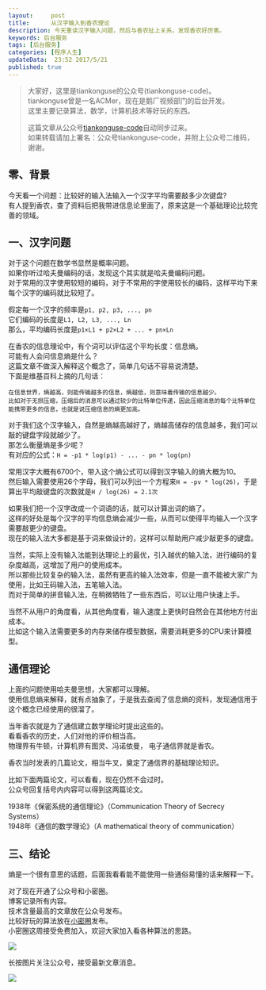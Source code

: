 ```yaml
---  
layout:     post  
title:      从汉字输入到香农理论
description: 今天重读汉字输入问题，然后与香农扯上关系，发现香农好厉害。  
keywords: 后台服务  
tags: [后台服务]  
categories: [程序人生]  
updateData:  23:52 2017/5/21
published: true  
---  
```

  
  
>   
> 大家好，这里是tiankonguse的公众号(tiankonguse-code)。    
> tiankonguse曾是一名ACMer，现在是鹅厂视频部门的后台开发。    
> 这里主要记录算法，数学，计算机技术等好玩的东西。   
>      
> 这篇文章从公众号[tiankonguse-code](http://mp.weixin.qq.com/s/kjuZuB6l80e49rP_cJEr_g)自动同步过来。    
> 如果转载请加上署名：公众号tiankonguse-code，并附上公众号二维码，谢谢。    
>    
  

## 零、背景

今天看一个问题：比较好的输入法输入一个汉字平均需要敲多少次键盘?  
有人提到香农，查了资料后把我带进信息论里面了，原来这是一个基础理论比较完善的领域。  


## 一、汉字问题

对于这个问题在数学书显然是概率问题。  
如果你听过哈夫曼编码的话，发现这个其实就是哈夫曼编码问题。  
对于常用的汉字使用较短的编码，对于不常用的字使用较长的编码，这样平均下来每个汉字的编码就比较短了。  


假定每一个汉字的频率是`p1, p2, p3, ..., pn`  
它们编码的长度是`L1, L2, L3, ..., Ln`  
那么，平均编码长度是`p1×L1 + p2×L2 + ... + pn×Ln`  


在香农的信息理论中，有个词可以评估这个平均长度：信息熵。  
可能有人会问信息熵是什么？  
这篇文章不做深入解释这个概念了，简单几句话不容易说清楚。  
下面是维基百科上摘的几句话：  


```
在信息世界，熵越高，则能传输越多的信息，熵越低，则意味着传输的信息越少。
比如对于无损压缩，压缩后的消息可以通过较少的比特单位传递，因此压缩消息的每个比特单位能携带更多的信息，也就是说压缩信息的熵更加高。  
```

对于我们这个汉字输入，自然是熵越高越好了，熵越高储存的信息越多，我们可以敲的键盘字段就越少了。  
那怎么衡量熵是多少呢？  
有对应的公式：`H = -p1 * log(p1) - ... - pn * log(pn)`  


常用汉字大概有6700个，带入这个熵公式可以得到汉字输入的熵大概为10。  
然后输入需要使用26个字母，我们可以列出一个方程来`H = -pv * log(26)`，于是算出平均敲键盘的次数就是`H / log(26) = 2.1次`  


如果我们把一个汉字改成一个词语的话，就可以计算出词的熵了。  
这样的好处是每个汉字的平均信息熵会减少一些，从而可以使得平均输入一个汉字需要敲更少的键盘。  
现在的输入法大多都是基于词来做设计的，这样可以帮助用户减少敲更多的键盘。  


当然，实际上没有输入法能到达理论上的最优，引入越优的输入法，进行编码的复杂度越高，这增加了用户的使用成本。  
所以那些比较复杂的输入法，虽然有更高的输入法效率，但是一直不能被大家广为使用，比如王码输入法，五笔输入法。  
而对于简单的拼音输入法，在稍微牺牲了一些东西后，可以让用户快速上手。  


当然不从用户的角度看，从其他角度看，输入速度上更快时自然会在其他地方付出成本。  
比如这个输入法需要更多的内存来储存模型数据，需要消耗更多的CPU来计算模型。


## 通信理论  

上面的问题使用哈夫曼思想，大家都可以理解。  
使用信息熵来解释，就有点抽象了，于是我去查阅了信息熵的资料，发现通信用于这个概念已经使用的很溜了。  


当年香农就是为了通信建立数学理论时提出这些的。  
看看香农的历史，人们对他的评价相当高。  
物理界有牛顿，计算机界有图灵、冯诺依曼， 电子通信界就是香农。  


香农当时发表的几篇论文，相当牛叉，奠定了通信界的基础理论知识。  

比如下面两篇论文，可以看看，现在仍然不会过时。  
公众号回复括号内内容可以得到这两篇论文。  

1938年《保密系统的通信理论》（Communication Theory of Secrecy Systems）  
1948年《通信的数学理论》（A mathematical theory of communication）  



## 三、结论

熵是一个很有意思的话题，后面我看看能不能使用一些通俗易懂的话来解释一下。  


对了现在开通了公众号和小密圈。  
博客记录所有内容。  
技术含量最高的文章放在公众号发布。  
比较好玩的算法放在[小密圈](https://wx.xiaomiquan.com/mweb/views/joingroup/join_group.html?group_id=281548515451&secret=r0krqw9fw0at24vxjxo1uo4k0h4lfe47&extra=d67ce0c25ec91252b3af846a10154c9e9d4cb50c763fee178acd68cd2c2e09ee)发布。  
小密圈这周接受免费加入，欢迎大家加入看各种算法的思路。  

![](https://res.tiankonguse.com/images/suanfa_xiaomiquan.jpg)  
  
  
长按图片关注公众号，接受最新文章消息。   
  
![](https://res.tiankonguse.com/images/weixin-50cm.jpg)  
  
  
  